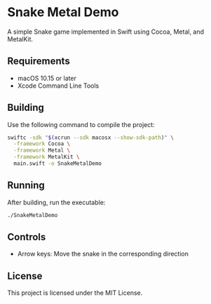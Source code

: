 # Snake Metal Demo

A simple Snake game implemented in Swift using Cocoa, Metal, and MetalKit.

## Requirements

- macOS 10.15 or later
- Xcode Command Line Tools

## Building

Use the following command to compile the project:

```bash
swiftc -sdk "$(xcrun --sdk macosx --show-sdk-path)" \
  -framework Cocoa \
  -framework Metal \
  -framework MetalKit \
  main.swift -o SnakeMetalDemo
```

## Running

After building, run the executable:

```bash
./SnakeMetalDemo
```

## Controls

- Arrow keys: Move the snake in the corresponding direction

## License

This project is licensed under the MIT License.
